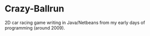 # Crazy-Ballrun
2D car racing game writing in Java/Netbeans from my early days of programming (around 2009).
